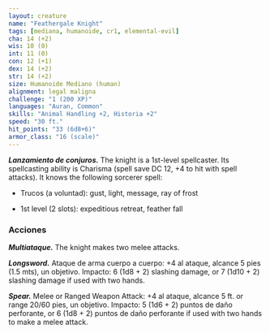 ```yaml
---
layout: creature
name: "Feathergale Knight"
tags: [mediana, humanoide, cr1, elemental-evil]
cha: 14 (+2)
wis: 10 (0)
int: 11 (0)
con: 12 (+1)
dex: 14 (+2)
str: 14 (+2)
size: Humanoide Mediano (human)
alignment: legal maligna
challenge: "1 (200 XP)"
languages: "Auran, Common"
skills: "Animal Handling +2, Historia +2"
speed: "30 ft."
hit_points: "33 (6d8+6)"
armor_class: "16 (scale)"
---
```


***Lanzamiento de conjuros.*** The knight is a 1st-level spellcaster. Its spellcasting ability is Charisma (spell save DC 12, +4 to hit with spell attacks). It knows the following sorcerer spell:

* Trucos (a voluntad): gust, light, message, ray of frost

* 1st level (2 slots): expeditious retreat, feather fall

### Acciones

***Multiataque.*** The knight makes two melee attacks.

***Longsword.*** Ataque de arma cuerpo a cuerpo: +4 al ataque, alcance 5 pies (1.5 mts), un objetivo. Impacto: 6 (1d8 + 2) slashing damage, or 7 (1d10 + 2) slashing damage if used with two hands.

***Spear.*** Melee or Ranged Weapon Attack: +4 al ataque, alcance 5 ft. or range 20/60 pies, un objetivo. Impacto: 5 (1d6 + 2) puntos de daño perforante, or 6 (1d8 + 2) puntos de daño perforante if used with two hands to make a melee attack.